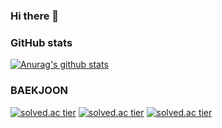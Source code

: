 ### Hi there 👋

### GitHub stats
[![Anurag's github stats](https://github-readme-stats.vercel.app/api?username=ChanHoLee275&show_icons=true&theme=dart)](https://github.com/ChanHoLee275/github-readme-stats)

### BAEKJOON
[![solved.ac tier](http://mazassumnida.wtf/api/generate_badge?boj=chanholee275)](https://solved.ac/chanholee275)
[![solved.ac tier](http://mazassumnida.wtf/api/v2/generate_badge?boj=chanholee275)](https://solved.ac/chanholee275)
[![solved.ac tier](http://mazassumnida.wtf/api/mini/generate_badge?boj=chanholee275)](https://solved.ac/chanholee275)

<!--
**ChanHoLee275/ChanHoLee275** is a ✨ _special_ ✨ repository because its `README.md` (this file) appears on your GitHub profile.

Here are some ideas to get you started:

- 🔭 I’m currently working on ...
- 🌱 I’m currently learning ...
- 👯 I’m looking to collaborate on ...
- 🤔 I’m looking for help with ...
- 💬 Ask me about ...
- 📫 How to reach me: ...
- 😄 Pronouns: ...
- ⚡ Fun fact: ...
-->
